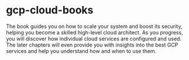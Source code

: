 # gcp-cloud-books
The book guides you on how to scale your system and boost its security, helping you become a skilled high-level cloud architect. As you progress, you will discover how individual cloud services are configured and used. The later chapters will even provide you with insights into the best GCP services and help you understand how and when to use them.
